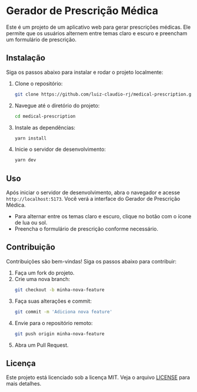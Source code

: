 # Gerador de Prescrição Médica

Este é um projeto de um aplicativo web para gerar prescrições médicas. Ele permite que os usuários alternem entre temas claro e escuro e preencham um formulário de prescrição.

## Instalação

Siga os passos abaixo para instalar e rodar o projeto localmente:

1. Clone o repositório:
    ```bash
    git clone https://github.com/luiz-claudio-rj/medical-prescription.git
    ```
2. Navegue até o diretório do projeto:
    ```bash
    cd medical-prescription
    ```
3. Instale as dependências:
    ```bash
    yarn install
    ```
4. Inicie o servidor de desenvolvimento:
    ```bash
    yarn dev
    ```

## Uso

Após iniciar o servidor de desenvolvimento, abra o navegador e acesse `http://localhost:5173`. Você verá a interface do Gerador de Prescrição Médica. 

- Para alternar entre os temas claro e escuro, clique no botão com o ícone de lua ou sol.
- Preencha o formulário de prescrição conforme necessário.

## Contribuição

Contribuições são bem-vindas! Siga os passos abaixo para contribuir:

1. Faça um fork do projeto.
2. Crie uma nova branch:
    ```bash
    git checkout -b minha-nova-feature
    ```
3. Faça suas alterações e commit:
    ```bash
    git commit -m 'Adiciona nova feature'
    ```
4. Envie para o repositório remoto:
    ```bash
    git push origin minha-nova-feature
    ```
5. Abra um Pull Request.

## Licença

Este projeto está licenciado sob a licença MIT. Veja o arquivo [LICENSE](LICENSE) para mais detalhes.